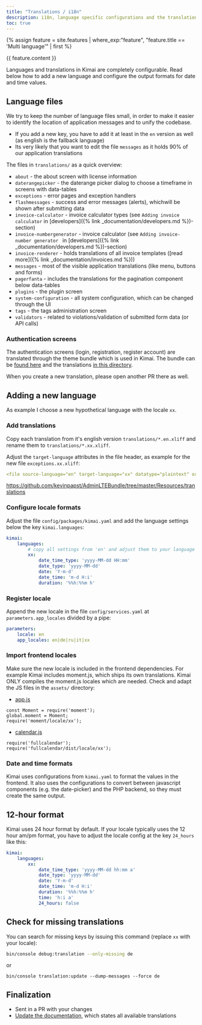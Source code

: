 ```yaml
---
title: "Translations / i18n"
description: i18n, language specific configurations and the translation files
toc: true
---
```


{% assign feature = site.features 
    | where_exp:"feature", "feature.title == 'Multi language'" 
    | first %}

{{ feature.content }}

Languages and translations in Kimai are completely configurable. 
Read below how to add a new language and configure the output formats for date and time values.  

## Language files

We try to keep the number of language files small, in order to make it easier to identify the location of application messages and to unify the codebase.

- If you add a new key, you have to add it at least in the `en` version as well (as english is the fallback language)
- Its very likely that you want to edit the file `messages` as it holds 90% of our application translations 

The files in `translations/` as a quick overview:

- `about` - the about screen with license information
- `daterangepicker` - the daterange picker dialog to choose a timeframe in screens with data-tables
- `exceptions` - error pages and exception handlers
- `flashmessages` - success and error messages (alerts), whichwill be shown after submitting data
- `invoice-calculator` - invoice calculator types (see `Adding invoice calculator` in [developers]({% link _documentation/developers.md %})-section)
- `invoice-numbergenerator` - invoice calculator (see `Adding invoice-number generator ` in [developers]({% link _documentation/developers.md %})-section)
- `invoice-renderer` - holds translations of all invoice templates ([read more]({% link _documentation/invoices.md %}))
- `messages` - most of the visible application translations (like menu, buttons and forms)
- `pagerfanta` - includes the translations for the pagination component below data-tables
- `plugins` - the plugin screen
- `system-configuration` - all system configuration, which can be changed through the UI
- `tags` - the tags administration screen
- `validators` - related to violations/validation of submitted form data (or API calls)

### Authentication screens

The authentication screens (login, registration, register account) are translated through the theme bundle which is used in Kimai.
The bundle can be [found here](https://github.com/kevinpapst/AdminLTEBundle) and the translations [in this directory](https://github.com/kevinpapst/AdminLTEBundle/tree/master/Resources/translations).

When you create a new translation, please open another PR there as well.

## Adding a new language

As example I choose a new hypothetical language with the locale `xx`. 

### Add translations

Copy each translation from it's english version `translations/*.en.xliff` and rename them to `translations/*.xx.xliff`.

Adjust the `target-language` attributes in the file header, as example for the new file `exceptions.xx.xliff`:
```yml
<file source-language="en" target-language="xx" datatype="plaintext" original="exceptions.en.xliff">`
```

https://github.com/kevinpapst/AdminLTEBundle/tree/master/Resources/translations

### Configure locale formats

Adjust the file `config/packages/kimai.yaml` and add the language settings below the key `kimai.languages`: 
```yaml
kimai:
    languages:
        # copy all settings from 'en' and adjust them to your language
        xx:
            date_time_type: 'yyyy-MM-dd HH:mm'
            date_type: 'yyyy-MM-dd'
            date: 'Y-m-d'
            date_time: 'm-d H:i'
            duration: '%%h:%%m h'
```

### Register locale

Append the new locale in the file `config/services.yaml` at `parameters.app_locales` divided by a pipe:

```yaml
parameters:
    locale: en
    app_locales: en|de|ru|it|xx
```

### Import frontend locales

Make sure the new locale is included in the frontend dependencies. For example Kimai includes moment.js, which ships its own translations.
Kimai ONLY compiles the moment.js locales which are needed. 
Check and adapt the JS files in the `assets/` directory:
- [app.js](https://github.com/kevinpapst/kimai2/blob/master/assets/app.js) 
```
const Moment = require('moment');
global.moment = Moment;
require('moment/locale/xx');
```

- [calendar.js](https://github.com/kevinpapst/kimai2/blob/master/assets/calendar.js) 
```
require('fullcalendar');
require('fullcalendar/dist/locale/xx');
```

### Date and time formats

Kimai uses configurations from `kimai.yaml` to format the values in the frontend. 
It also uses the configurations to convert between javascript components (e.g. the date-picker) and the PHP backend,
so they must create the same output. 

## 12-hour format

Kimai uses 24 hour format by default. If your locale typically uses the 12 hour am/pm format, you have to adjust the locale config at the key `24_hours` like this:

```yaml
kimai:
    languages:
        xx:
            date_time_type: 'yyyy-MM-dd hh:mm a'
            date_type: 'yyyy-MM-dd'
            date: 'Y-m-d'
            date_time: 'm-d H:i'
            duration: '%%h:%%m h'
            time: 'h:i a'
            24_hours: false
```

## Check for missing translations

You can search for missing keys by issuing this command (replace `xx` with your locale):
```bash
bin/console debug:translation --only-missing de
```

or
```
bin/console translation:update --dump-messages --force de
```

## Finalization

- Sent in a PR with your changes
- [Update the documentation](https://github.com/kimai/www.kimai.org/blob/master/_features/multi-language.md), which states all available translations
